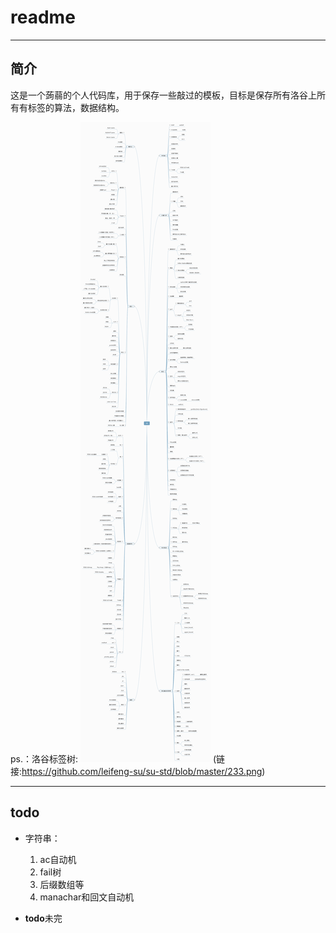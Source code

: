 # readme


---
## 简介

这是一个蒟蒻的个人代码库，用于保存一些敲过的模板，目标是保存所有洛谷上所有有标签的算法，数据结构。

ps.：洛谷标签树:
![洛谷标签树](https://github.com/leifeng-su/su-std/blob/master/233.png)
(链接:https://github.com/leifeng-su/su-std/blob/master/233.png)





---


## **todo** ##

- 字符串：

    1. ac自动机
    2. fail树
    3. 后缀数组等
    4. manachar和回文自动机
- **todo**未完
